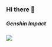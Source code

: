 ### Hi there 👋


##### Genshin Impact
[![](https://genshin-card.himiku.com/detail/rand/5680906.png)](https://genshin-card.himiku.com)
